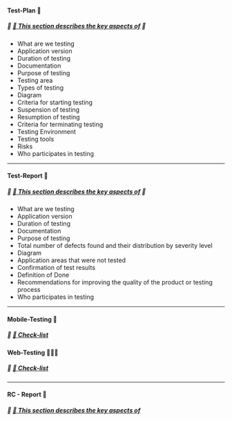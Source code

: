 <!--start-->

#### Test-Plan 📂
##### 🔗 [📝 This section describes the key aspects of](https://docs.google.com/spreadsheets/d/1NTjW0Sl9ukbcvvZhdIE2p_zNyJ42c0YtwewWOnAugTg/edit?usp=sharing) 🤔 

- What are we testing  
- Application version 
- Duration of testing 
- Documentation 
- Purpose of testing 
- Testing area
- Types of testing 
- Diagram
- Criteria for starting testing
- Suspension of testing
- Resumption of testing
- Criteria for terminating testing
- Testing Environment
- Testing tools
- Risks
- Who participates in testing
___
#### Test-Report 📂
##### 🔗 [📝 This section describes the key aspects of](https://docs.google.com/spreadsheets/d/1BfuH5Yn_lFP2GPBNRXsB8DovzXxzsRP9lFgRBx2U6oY/edit?usp=sharing) 🤔 

- What are we testing 
- Application version
- Duration of testing 
- Documentation 
- Purpose of testing 
- Total number of defects found and their distribution by severity level
- Diagram
- Application areas that were not tested
- Confirmation of test results
- Definition of Done
- Recommendations for improving the quality of the product or testing process
- Who participates in testing
___
#### Mobile-Testing 📱
##### 🔗 [📝 Check-list ](https://docs.google.com/spreadsheets/d/1fuLL0bSw3UNp9unHDV4ZZ5rk44DNXIhS9kMivpjI-hA/edit?usp=sharing) 

#### Web-Testing 👨🏻‍💻
##### 🔗 [📝 Check-list ](https://docs.google.com/spreadsheets/d/12JLBlhNU3BR946wd-KP95WfwfU5OKFaEwNzPKALr4tY/edit?usp=sharing) 
___
#### RC - Report 🚀
##### 🔗 [📝 This section describes the key aspects of ](https://docs.google.com/spreadsheets/d/1fuLL0bSw3UNp9unHDV4ZZ5rk44DNXIhS9kMivpjI-hA/edit?usp=sharing) 

<!--end-->
